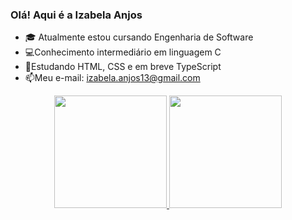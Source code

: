 ### Olá! Aqui é a Izabela Anjos

- 🎓 Atualmente estou cursando Engenharia de Software 
- 💻Conhecimento intermediário em linguagem C 
- 📖Estudando HTML, CSS e em breve TypeScript
- 📫Meu e-mail: izabela.anjos13@gmail.com

<div align="center">
  <a href="https://github.com/izabelaanjos">
  <img height="180em" src="https://github-readme-stats.vercel.app/api?username=izabelaanjos&show_icons=true&theme=dark&include_all_commits=true&count_private=true"/>
  <img height="180em" src="https://github-readme-stats.vercel.app/api/top-langs/?username=izabelaanjos&layout=compact&langs_count=7&theme=dark"/>
  
</div>
